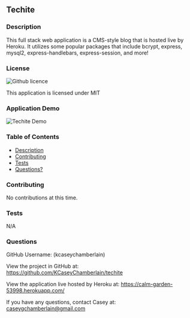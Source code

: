 ## Techite

### Description
This full stack web application is a CMS-style blog that is hosted live by Heroku. It utilizes some popular packages that include bcrypt, express, mysql2, express-handlebars, express-session, and more!
### License
![Github licence](https://img.shields.io/badge/license-MIT-blue.svg)

This application is licensed under MIT

### Application Demo
![Techite Demo](./public/images/demo.gif)

### Table of Contents
- [Description](#description)
- [Contributing](#contributing)
- [Tests](#tests)
- [Questions?](#questions)


### Contributing
No contributions at this time.

### Tests
N/A

### Questions
GitHub Username: (kcaseychamberlain) 

View the project in GitHub at: https://github.com/KCaseyChamberlain/techite

View the application live hosted by Heroku at: https://calm-garden-53998.herokuapp.com/
    
If you have any questions, contact Casey at: caseygchamberlain@gmail.com